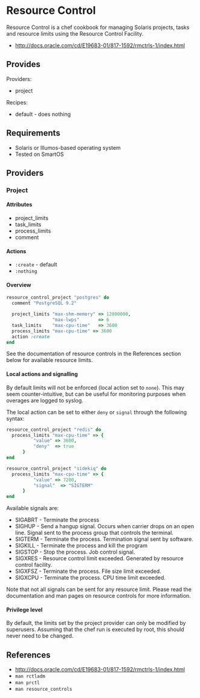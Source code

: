 Resource Control
================

Resource Control is a chef cookbook for managing Solaris projects, tasks and resource
limits using the Resource Control Facility.

* http://docs.oracle.com/cd/E19683-01/817-1592/rmctrls-1/index.html

## Provides

Providers:
* project

Recipes:
* default - does nothing

## Requirements

* Solaris or Illumos-based operating system
* Tested on SmartOS

## Providers

### Project

#### Attributes

* project_limits
* task_limits
* process_limits
* comment

#### Actions

* `:create` - default
* `:nothing`

#### Overview

```ruby
resource_control_project "postgres" do
  comment "PostgreSQL 9.2"

  project_limits "max-shm-memory" => 12000000,
                 "max-lwps"       => 6
  task_limits    "max-cpu-time"   => 3600
  process_limits "max-cpu-time" => 3600
  action :create
end
```

See the documentation of resource controls in the References section below for available
resource limits.

#### Local actions and signalling

By default limits will not be enforced (local action set to `none`). This may seem
counter-intuitive, but can be useful for monitoring purposes when overages are logged
to syslog.

The local action can be set to either `deny` or `signal` through the following syntax:

```ruby
resource_control_project "redis" do
  process_limits "max-cpu-time" => {
          "value" => 3600,
          "deny"  => true
      }
end
```

```ruby
resource_control_project "sidekiq" do
  process_limits "max-cpu-time" => {
          "value" => 7200,
          "signal"  => "SIGTERM"
      }
end
```

Available signals are:

* SIGABRT - Terminate the process
* SIGHUP - Send a hangup signal. Occurs when carrier drops on an open line. Signal sent to the process group that controls the terminal.
* SIGTERM - Terminate the process. Termination signal sent by software.
* SIGKILL - Terminate the process and kill the program
* SIGSTOP - Stop the process. Job control signal.
* SIGXRES - Resource control limit exceeded. Generated by resource control facility.
* SIGXFSZ - Terminate the process. File size limit exceeded.
* SIGXCPU - Terminate the process. CPU time limit exceeded.

Note that not all signals can be sent for any resource limit. Please read the documentation
and man pages on resource controls for more information.

#### Privilege level

By default, the limits set by the project provider can only be modified by superusers. Assuming
that the chef run is executed by root, this should never need to be changed.

## References

* http://docs.oracle.com/cd/E19683-01/817-1592/rmctrls-1/index.html
* `man rctladm`
* `man prctl`
* `man resource_controls`
